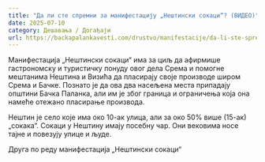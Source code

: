 ```yaml
---
title: "Да ли сте спремни за манифестацију „Нештински сокаци“? (ВИДЕО)"
date: 2025-07-10
category: Дешавања / Догађаји
url: https://backapalankavesti.com/drustvo/manifestacije/da-li-ste-spremni-za-manifestaciju-nestinski-sokaci-video/
---
```


Манифестација „Нештински сокаци“ има за циљ да афирмише гастрономску и туристичку понуду овог дела Срема и помогне мештанима Нештина и Визића да пласирају своје производе широм Срема и Бачке. Познато је да ова два насељена места припадају општини Бачка Паланка, али им је због граница и ограничења која она намеће отежано пласирање производа.

Нештин је село које има око 10-ак улица, али за око 50% више (15-ак)„сокака“. Сокаци у Нештину имају посебну чар. Они вековима носе тајне и повезују улице и људе.

Друга по реду манифестација „Нештински сокаци“
